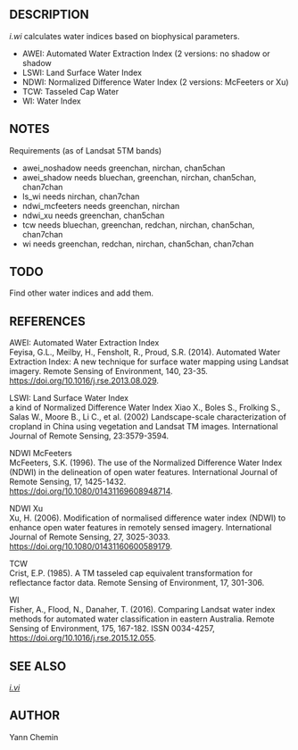 ## DESCRIPTION

*i.wi* calculates water indices based on biophysical parameters.

  - AWEI: Automated Water Extraction Index (2 versions: no shadow or
    shadow
  - LSWI: Land Surface Water Index
  - NDWI: Normalized Difference Water Index (2 versions: McFeeters or
    Xu)
  - TCW: Tasseled Cap Water
  - WI: Water Index

## NOTES

Requirements (as of Landsat 5TM bands)

  - awei\_noshadow needs greenchan, nirchan, chan5chan
  - awei\_shadow needs bluechan, greenchan, nirchan, chan5chan,
    chan7chan
  - ls\_wi needs nirchan, chan7chan
  - ndwi\_mcfeeters needs greenchan, nirchan
  - ndwi\_xu needs greenchan, chan5chan
  - tcw needs bluechan, greenchan, redchan, nirchan, chan5chan,
    chan7chan
  - wi needs greenchan, redchan, nirchan, chan5chan, chan7chan

## TODO

Find other water indices and add them.

## REFERENCES

AWEI: Automated Water Extraction Index  
Feyisa, G.L., Meilby, H., Fensholt, R., Proud, S.R. (2014). Automated
Water Extraction Index: A new technique for surface water mapping using
Landsat imagery. Remote Sensing of Environment, 140, 23-35.
https://doi.org/10.1016/j.rse.2013.08.029.

LSWI: Land Surface Water Index  
a kind of Normalized Difference Water Index Xiao X., Boles S., Frolking
S., Salas W., Moore B., Li C., et al. (2002) Landscape-scale
characterization of cropland in China using vegetation and Landsat TM
images. International Journal of Remote Sensing, 23:3579-3594.

NDWI McFeeters  
McFeeters, S.K. (1996). The use of the Normalized Difference Water Index
(NDWI) in the delineation of open water features. International Journal
of Remote Sensing, 17, 1425-1432.
https://doi.org/10.1080/01431169608948714.

NDWI Xu  
Xu, H. (2006). Modification of normalised difference water index (NDWI)
to enhance open water features in remotely sensed imagery. International
Journal of Remote Sensing, 27, 3025-3033.
https://doi.org/10.1080/01431160600589179.

TCW  
Crist, E.P. (1985). A TM tasseled cap equivalent transformation for
reflectance factor data. Remote Sensing of Environment, 17, 301-306.

WI  
Fisher, A., Flood, N., Danaher, T. (2016). Comparing Landsat water index
methods for automated water classification in eastern Australia. Remote
Sensing of Environment, 175, 167-182. ISSN 0034-4257,
https://doi.org/10.1016/j.rse.2015.12.055.

## SEE ALSO

*[i.vi](https://grass.osgeo.org/grass-stable/manuals/i.vi.html)*

## AUTHOR

Yann Chemin
